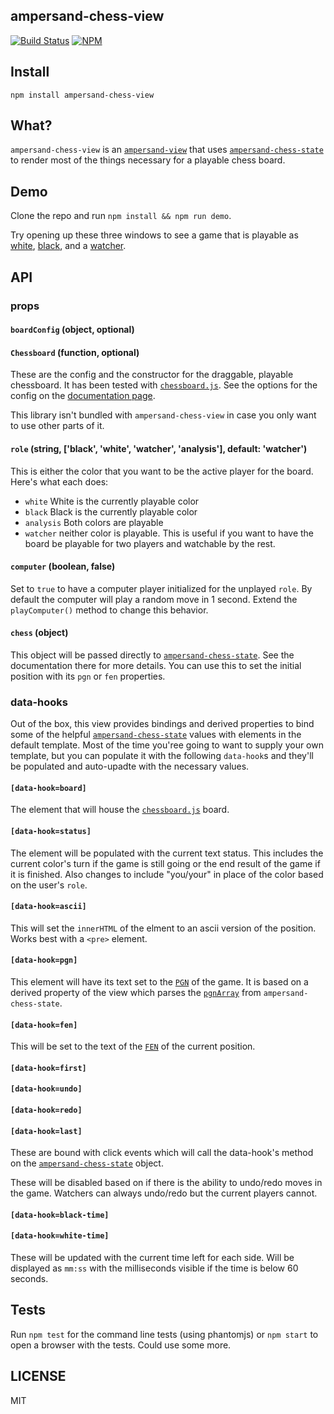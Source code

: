 ampersand-chess-view
-------------------------

[![Build Status](https://travis-ci.org/lukekarrys/ampersand-chess-view.png?branch=master)](https://travis-ci.org/lukekarrys/ampersand-chess-view)
[![NPM](https://nodei.co/npm/ampersand-chess-view.png)](https://nodei.co/npm/ampersand-chess-view/)


## Install
`npm install ampersand-chess-view`


## What?

`ampersand-chess-view` is an [`ampersand-view`](https://npmjs.org/ampersand-view) that uses [`ampersand-chess-state`](https://npmjs.org/ampersand-chess-state) to render most of the things necessary for a playable chess board.


## Demo

Clone the repo and run `npm install && npm run demo`.

Try opening up these three windows to see a game that is playable as [white](http://localhost:9966/#white), [black](http://localhost:9966/#black), and a [watcher](http://localhost:9966/).


## API

### props

#### `boardConfig` (object, optional)
#### `Chessboard` (function, optional)

These are the config and the constructor for the draggable, playable chessboard. It has been tested with [`chessboard.js`](http://chessboardjs.com/). See the options for the config on the [documentation page](http://chessboardjs.com/docs).

This library isn't bundled with `ampersand-chess-view` in case you only want to use other parts of it.

#### `role` (string, ['black', 'white', 'watcher', 'analysis'], default: 'watcher')
This is either the color that you want to be the active player for the board. Here's what each does:

- `white` White is the currently playable color
- `black` Black is the currently playable color
- `analysis` Both colors are playable
- `watcher` neither color is playable. This is useful if you want to have the board be playable for two players and watchable by the rest.

#### `computer` (boolean, false)

Set to `true` to have a computer player initialized for the unplayed `role`. By default the computer will play a random move in 1 second. Extend the `playComputer()` method to change this behavior.

#### `chess` (object)

This object will be passed directly to [`ampersand-chess-state`](https://npmjs.org/ampersand-chess-state). See the documentation there for more details. You can use this to set the initial position with its `pgn` or `fen` properties.


### data-hooks

Out of the box, this view provides bindings and derived properties to bind some of the helpful [`ampersand-chess-state`](https://npmjs.org/ampersand-chess-state) values with elements in the default template. Most of the time you'ree going to want to supply your own template, but you can populate it with the following `data-hook`s and they'll be populated and auto-upadte with the necessary values.

#### `[data-hook=board]`
The element that will house the [`chessboard.js`](http://chessboardjs.com/) board.

#### `[data-hook=status]`
The element will be populated with the current text status. This includes the current color's turn if the game is still going or the end result of the game if it is finished. Also changes to include "you/your" in place of the color based on the user's `role`.

#### `[data-hook=ascii]`
This will set the `innerHTML` of the elment to an ascii version of the position. Works best with a `<pre>` element.

#### `[data-hook=pgn]`
This element will have its text set to the [`PGN`](http://en.wikipedia.org/wiki/Portable_Game_Notation) of the game. It is based on a derived property of the view which parses the [`pgnArray`](https://github.com/lukekarrys/ampersand-chess-state/blob/master/README.md#pgnarray-array) from `ampersand-chess-state`.

#### `[data-hook=fen]`
This will be set to the text of the [`FEN`](http://en.wikipedia.org/wiki/Forsyth%E2%80%93Edwards_Notation) of the current position.

#### `[data-hook=first]`
#### `[data-hook=undo]`
#### `[data-hook=redo]`
#### `[data-hook=last]`
These are bound with click events which will call the data-hook's method on the [`ampersand-chess-state`](https://github.com/lukekarrys/ampersand-chess-state/blob/master/README.md#undooptions) object.

These will be disabled based on if there is the ability to undo/redo moves in the game. Watchers can always undo/redo but the current players cannot.

#### `[data-hook=black-time]`
#### `[data-hook=white-time]`
These will be updated with the current time left for each side. Will be displayed as `mm:ss` with the milliseconds visible if the time is below 60 seconds.


## Tests
Run `npm test` for the command line tests (using phantomjs) or `npm start` to open a browser with the tests. Could use some more.


## LICENSE
MIT
